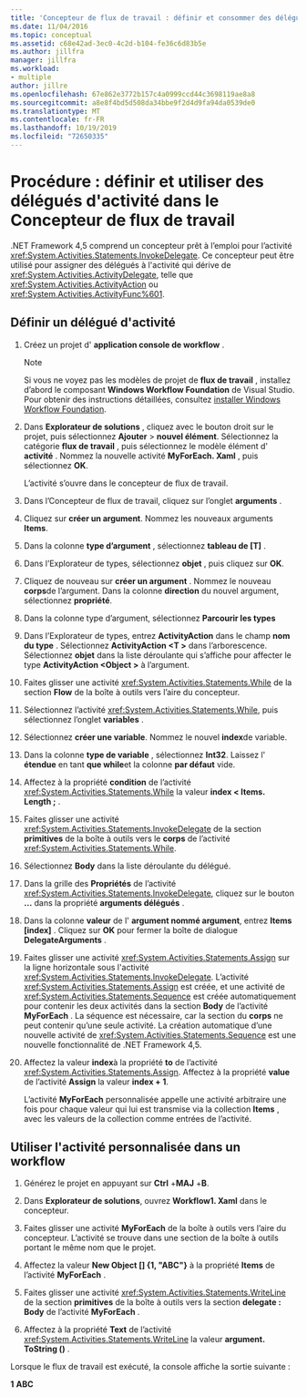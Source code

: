 ```yaml
---
title: 'Concepteur de flux de travail : définir et consommer des délégués d’activité'
ms.date: 11/04/2016
ms.topic: conceptual
ms.assetid: c68e42ad-3ec0-4c2d-b104-fe36c6d83b5e
ms.author: jillfra
manager: jillfra
ms.workload:
- multiple
author: jillre
ms.openlocfilehash: 67e862e3772b157c4a0999ccd44c3698119ae8a8
ms.sourcegitcommit: a8e8f4bd5d508da34bbe9f2d4d9fa94da0539de0
ms.translationtype: MT
ms.contentlocale: fr-FR
ms.lasthandoff: 10/19/2019
ms.locfileid: "72650335"
---
```

# <a name="how-to-define-and-consume-activity-delegates-in-the-workflow-designer"></a>Procédure : définir et utiliser des délégués d'activité dans le Concepteur de flux de travail

.NET Framework 4,5 comprend un concepteur prêt à l’emploi pour l’activité <xref:System.Activities.Statements.InvokeDelegate>. Ce concepteur peut être utilisé pour assigner des délégués à l'activité qui dérive de <xref:System.Activities.ActivityDelegate>, telle que <xref:System.Activities.ActivityAction> ou <xref:System.Activities.ActivityFunc%601>.

## <a name="define-an-activity-delegate"></a>Définir un délégué d'activité

1. Créez un projet d' **application console de workflow** .

   > [!NOTE]
   > Si vous ne voyez pas les modèles de projet de **flux de travail** , installez d’abord le composant **Windows Workflow Foundation** de Visual Studio. Pour obtenir des instructions détaillées, consultez [installer Windows Workflow Foundation](developing-applications-with-the-workflow-designer.md#install-windows-workflow-foundation).

3. Dans **Explorateur de solutions** , cliquez avec le bouton droit sur le projet, puis sélectionnez **Ajouter**  > **nouvel élément**. Sélectionnez la catégorie **flux de travail** , puis sélectionnez le modèle élément d' **activité** . Nommez la nouvelle activité **MyForEach. Xaml** , puis sélectionnez **OK**.

   L’activité s’ouvre dans le concepteur de flux de travail.

4. Dans l’Concepteur de flux de travail, cliquez sur l’onglet **arguments** .

5. Cliquez sur **créer un argument**. Nommez les nouveaux arguments **Items**.

6. Dans la colonne **type d’argument** , sélectionnez **tableau de [T]** .

7. Dans l’Explorateur de types, sélectionnez **objet** , puis cliquez sur **OK**.

8. Cliquez de nouveau sur **créer un argument** . Nommez le nouveau **corps**de l’argument. Dans la colonne **direction** du nouvel argument, sélectionnez **propriété**.

9. Dans la colonne type d’argument, sélectionnez **Parcourir les types**

10. Dans l’Explorateur de types, entrez **ActivityAction** dans le champ **nom du type** . Sélectionnez **ActivityAction \<T >** dans l’arborescence. Sélectionnez **objet** dans la liste déroulante qui s’affiche pour affecter le type **ActivityAction \<Object >** à l’argument.

11. Faites glisser une activité <xref:System.Activities.Statements.While> de la section **Flow** de la boîte à outils vers l’aire du concepteur.

12. Sélectionnez l’activité <xref:System.Activities.Statements.While>, puis sélectionnez l’onglet **variables** .

13. Sélectionnez **créer une variable**. Nommez le nouvel **index**de variable.

14. Dans la colonne **type de variable** , sélectionnez **Int32**. Laissez l' **étendue** en tant **que while**et la colonne **par défaut** vide.

15. Affectez à la propriété **condition** de l’activité <xref:System.Activities.Statements.While> la valeur **index < Items. Length ;** .

16. Faites glisser une activité <xref:System.Activities.Statements.InvokeDelegate> de la section **primitives** de la boîte à outils vers le **corps** de l’activité <xref:System.Activities.Statements.While>.

17. Sélectionnez **Body** dans la liste déroulante du délégué.

18. Dans la grille des **Propriétés** de l’activité <xref:System.Activities.Statements.InvokeDelegate>, cliquez sur le bouton **...** dans la propriété **arguments délégués** .

19. Dans la colonne **valeur** de l' **argument nommé argument**, entrez **Items [index]** . Cliquez sur **OK** pour fermer la boîte de dialogue **DelegateArguments** .

20. Faites glisser une activité <xref:System.Activities.Statements.Assign> sur la ligne horizontale sous l'activité <xref:System.Activities.Statements.InvokeDelegate>. L’activité <xref:System.Activities.Statements.Assign> est créée, et une activité de <xref:System.Activities.Statements.Sequence> est créée automatiquement pour contenir les deux activités dans la section **Body** de l’activité **MyForEach** . La séquence est nécessaire, car la section du **corps** ne peut contenir qu’une seule activité. La création automatique d’une nouvelle activité de <xref:System.Activities.Statements.Sequence> est une nouvelle fonctionnalité de .NET Framework 4,5.

21. Affectez la valeur **index**à la propriété **to** de l’activité <xref:System.Activities.Statements.Assign>. Affectez à la propriété **value** de l’activité **Assign** la valeur **index + 1**.

    L’activité **MyForEach** personnalisée appelle une activité arbitraire une fois pour chaque valeur qui lui est transmise via la collection **Items** , avec les valeurs de la collection comme entrées de l’activité.

## <a name="use-the-custom-activity-in-a-workflow"></a>Utiliser l'activité personnalisée dans un workflow

1. Générez le projet en appuyant sur **Ctrl** +**MAJ** +**B**.

2. Dans **Explorateur de solutions**, ouvrez **Workflow1. Xaml** dans le concepteur.

3. Faites glisser une activité **MyForEach** de la boîte à outils vers l’aire du concepteur. L’activité se trouve dans une section de la boîte à outils portant le même nom que le projet.

4. Affectez la valeur **New Object [] {1, "ABC"}** à la propriété **Items** de l’activité **MyForEach** .

5. Faites glisser une activité <xref:System.Activities.Statements.WriteLine> de la section **primitives** de la boîte à outils vers la section **delegate : Body** de l’activité **MyForEach** .

6. Affectez à la propriété **Text** de l’activité <xref:System.Activities.Statements.WriteLine> la valeur **argument. ToString ()** .

Lorsque le flux de travail est exécuté, la console affiche la sortie suivante :

**1** 
**ABC**